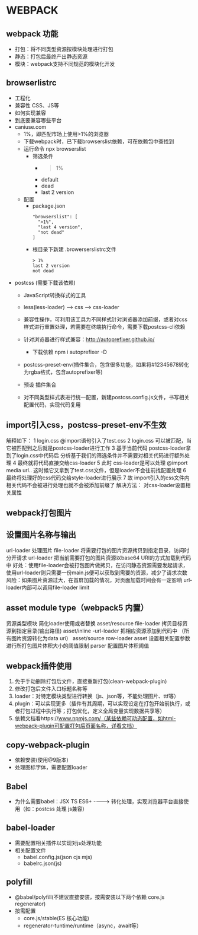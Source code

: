 <!--
 * @Description: 
 * @version: 
 * @Author: simpletoyou
 * @Date: 2022-02-14 10:31:15
 * @LastEditors: simpletoyou
 * @LastEditTime: 2022-02-24 11:10:10
-->

# WEBPACK

## webpack 功能
  * 打包：将不同类型资源按模块处理进行打包
  * 静态：打包后最终产出静态资源
  * 模块：webpack支持不同规范的模块化开发

## browserlistrc
  * 工程化
  * 兼容性 CSS、JS等
  * 如何实现兼容
  * 到底要兼容哪些平台
  * caniuse.com
    - 1%，即匹配市场上使用>1%的浏览器
    - 下载webpack时，已下载browserslist依赖，可在依赖包中查找到
    - 运行命令 npx browserslist
      - 筛选条件
        - >1%
        - default
        - dead
        - last 2 version
    - 配置
      - package.json
        ```
        "browserslist": [
          ">1%",
          "last 4 version",
          "not dead"
        ]
        ```
      - 根目录下新建 .browerserslistrc文件
        ```
        > 1%
        last 2 version
        not dead
        ```
  * postcss (需要下载该依赖)
    - JavaScript转换样式的工具
    - less(less-loader) --> css --> css-loader
    - 兼容性操作，可利用该工具为不同样式针对浏览器添加前缀，或者对css样式进行重置处理，若需要在终端执行命令，需要下载postcss-cli依赖
    - 针对浏览器进行样式兼容：http://autoprefixer.github.io/
      - 下载依赖 npm i autoprefixer -D

    - postcss-preset-env(插件集合，包含很多功能，如果将#12345678转化为rgba格式，包含autoprefixer等)
    - 预设 插件集合

    - 对不同类型样式表进行统一配置，新建postcss.config.js文件，书写相关配置代码，实现代码复用

## import引入css，postcss-preset-env不生效
   解释如下：
    1 login.css @import语句引入了test.css
    2 login.css 可以被匹配，当它被匹配到之后就是postcss-loader进行工作
    3 基于当前代码 postcss-loader拿到了login.css中代码后 分析基于我们的筛选条件并不需要对相关代码进行额外处理
    4 最终就将代码直接交给css-loader
    5 此时 css-loader是可以处理 @import media url.. 这时候它又拿到了test.css文件，但是loader不会往前找配置处理
    6 最终将处理好的css代码交给style-loader进行展示
    7 故 import引入的css文件内 相关代码不会被进行处理也就不会被添加前缀了
  解决方法：
    对css-loader设置相关属性
  
  ## webpack打包图片
  <!-- 
    打包图片 file-loader
    - img src
      + 使用 require 导入图片，如果不配置 esModule 为 false， 则需要 .default导出
      + 也可在配置中设置 esModule：false
      + 第三种方法：采用import xx from 图片资源，此时可以直接使用xxx
    - background url
   -->
## 设置图片名称与输出
  url-loader 处理图片
  file-loader
  将需要打包的图片资源拷贝到指定目录，访问时分开请求
  url-loader
  把当前需要打包的图片资源以base64 URI的方式加载到代码中
  好处：使用file-loader会被打包图片做拷贝，在访问静态资源需要发起请求，使用url-loader则只需要一份main.js便可以获取到需要的资源，减少了请求次数
  风险：如果图片资源过大，在首屏加载的情况，对页面加载时间会有一定影响
  url-loader内部可以调用file-loader
  limit
## asset module type（webpack5 内置）
  资源类型模块
  简化loader使用或者替换
  asset/resource
  file-loader 拷贝目标资源到指定目录(输出路径)
  asset/inline -url-loader 把相应资源添加到代码中 （所有图片资源转化为data uri）
  asset/source
  row-loader
  asset 设置相关配置参数 进行所打包图片体积大小的阈值限制
  parser 配置图片体积阈值

## webpack插件使用
  1. 免于手动删除打包后文件，直接重新打包(clean-webpack-plugin)
  2. 修改打包后文件入口标题名称等
  3. loader：对特定模块类型进行转换（js、json等，不能处理图片、ttf等）
  4. plugin：可以实现更多（插件有其周期，可以实现设定在打包开始前执行，或者打包过程中执行等；打包优化，定义全局变量实现数据共享等）
  5. 依赖文档看https://www.npmjs.com/（某些依赖可动态配置，如html-webpack-plugin可配置打包后页面名称，详看文档）

## copy-webpack-plugin
  * 依赖安装(使用@9版本)
  * 处理图标字体，需要配置loader

## Babel
  * 为什么需要babel：JSX TS ES6+ ----> 转化处理，实现浏览器平台直接使用（如：postcss 处理 js兼容）

## babel-loader
  * 需要配置相关插件以实现对js处理功能
  * 相关配置文件
    - babel.config.js(json cjs mjs)
    - babelrc.json(js)

## polyfill
  * @babel/polyfill(不建议直接安装，按需安装以下两个依赖 core.js regenerator)
  * 按需配置
    - core.js/stable(ES 核心功能)
    - regenerator-tuntime/runtime（async，await等）
